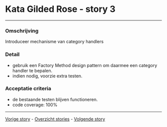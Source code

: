 # Kata Gilded Rose - story 3
---

### Omschrijving
Introduceer mechanisme van category handlers

### Detail
- gebruik een Factory Method design pattern om daarmee een category handler te bepalen.
- indien nodig, voorzie extra testen.

### Acceptatie criteria
- de bestaande testen blijven functioneren.
- code coverage: 100%

***
[Vorige story](story02.md) - [Overzicht stories](stories.md) - [Volgende story](story04.md)

